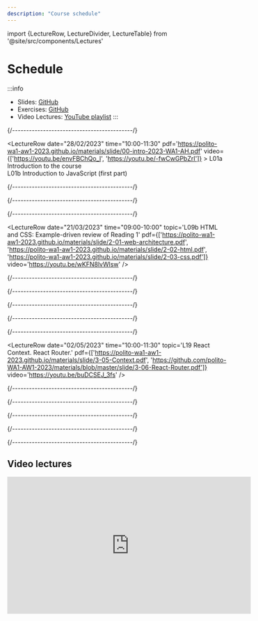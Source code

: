 ```yaml
---
description: "Course schedule"
---
```


import {LectureRow, LectureDivider, LectureTable} from '@site/src/components/Lectures'


# Schedule

:::info
- Slides: [GitHub](https://github.com/polito-WA1-AW1-2023/materials)
- Exercises: [GitHub](https://github.com/polito-WA1-AW1-2023/wa1-ah-weeks)
- Video Lectures: [YouTube playlist](https://youtube.com/playlist?list=PLqRTLlwsxDL8WgeiSZVJzjEr1f9aHy2gz)
:::

<LectureTable defaultTeacher="Fulvio Corno" defaultType="Lecture" showMaterial={true} language='EN'>

<LectureDivider topic='Week 01'/>{/*-------------------------------------------*/}

<LectureRow
    date="28/02/2023" time="10:00-11:30"
    pdf='https://polito-wa1-aw1-2023.github.io/materials/slide/00-intro-2023-WA1-AH.pdf' 
    video={['https://youtu.be/envFBChQo_I', 'https://youtu.be/-fwCwGPbZrI']}
    >
    L01a Introduction to the course<br/>
    L01b Introduction to JavaScript (first part)
</LectureRow>

<LectureRow
    date="28/02/2023" time="11:30-13:00"
    topic='L02 Introduction to JavaScript (second part)'
    pdf='https://polito-wa1-aw1-2023.github.io/materials/slide/1-01-javascript-basics.pdf' 
    video='https://youtu.be/DiRpJz7zYTs' 
    github='https://github.com/polito-WA1-AW1-2023/wa1-ah-weeks/tree/main/week01' />

<LectureRow
    date="02/03/2023" time="08:30-10:00"
    topic='L03 JavaScript Exercises on Arrays and Strings'
    type='Exercise'
    github='https://github.com/polito-WA1-AW1-2023/wa1-ah-weeks/blob/main/week01/exercise.md'
    video='https://youtu.be/KB2pBvPmcUA'
/>

<LectureRow
    date="02/03/2023" time="10:00-11:30"
    topic='L04 JavaScript Objects and Functions'
    pdf='https://polito-wa1-aw1-2023.github.io/materials/slide/1-02-javascript-objects-functions.pdf'
    video='https://youtu.be/z91wQzDXxtY'
 />

<LectureRow
    topic='Week 01 exercises'
    teacher='' type=''
    github='https://github.com/polito-WA1-AW1-2023/wa1-ah-weeks/tree/main/week01' />


<LectureDivider topic='Week 02'/>{/*-------------------------------------------*/}

<LectureRow
    date="07/03/2023" time="10:00-11:30"
    topic='L05 Constructor Functions. Callbacks. Functional programming.'
    pdf='https://polito-wa1-aw1-2023.github.io/materials/slide/1-03-javascript-async-programming.pdf'
    video='https://youtu.be/POb9VAqnEHs'
/>

<LectureRow
    date="07/03/2023" time="11:30-13:00"
    topic='L06 Exercises. Asynchronous callbacks.'
    github='https://github.com/polito-WA1-AW1-2023/wa1-ah-weeks/blob/main/week02/exercise.md'
    video='https://youtu.be/1_mbF0vayOs'
/>

<LectureRow
    date="09/03/2023" time="08:30-10:00"
    type='Lab'
    topic='Lab 01 - Group 1 (AA-DE)'
    pdf='https://polito-wa1-aw1-2023.github.io/materials/labs/lab01-getting-started-node.pdf'
    github='https://github.com/polito-WA1-AW1-2023/lab01-node'
    teacher='Juan Pablo Sáenz'
/>

<LectureRow
    date="09/03/2023" time="10:00-11:30"
    type='Lab'
    topic='Lab 01 - Group 2 (DI-HZ)'
    pdf='https://polito-wa1-aw1-2023.github.io/materials/labs/lab01-getting-started-node.pdf'
    github='https://github.com/polito-WA1-AW1-2023/lab01-node'
    teacher='Juan Pablo Sáenz'
/>

<LectureRow
    topic='Week 02 exercises'
    teacher='' type=''
    github='https://github.com/polito-WA1-AW1-2023/wa1-ah-weeks/tree/main/week02' />


<LectureDivider topic='Week 03'/>{/*-------------------------------------------*/}

<LectureRow 
    date="14/03/2023" time="10:00-11:30"
    topic='L07 Asynchronous programming. SQLite.'
    github='https://github.com/polito-WA1-AW1-2023/wa1-ah-weeks/blob/main/week03/exercise.md'
    video='https://youtu.be/_xmvE7L3fIw'
/>

<LectureRow
    date="14/03/2023" time="11:30-13:00"
    topic='L08 Promises. Exercise with SQLite and Promises.'
    video='https://youtu.be/0-f8uSUBs9s'
/>

<LectureRow 
    date="16/03/2023" time="08:30-10:00"
    type='Lab'
    topic='Lab 02 - Group 1 (AA-DE)'
    pdf='https://polito-wa1-aw1-2023.github.io/materials/labs/lab02-node-database.pdf'
    github='https://github.com/polito-WA1-AW1-2023/lab02-node-database'
    teacher='Juan Pablo Sáenz'
/>

<LectureRow
    date="16/03/2023" time="10:00-11:30"
    type='Lab'
    topic='Lab 02 - Group 2 (DI-HZ)'
    pdf='https://polito-wa1-aw1-2023.github.io/materials/labs/lab02-node-database.pdf'
    github='https://github.com/polito-WA1-AW1-2023/lab02-node-database'
    teacher='Juan Pablo Sáenz'
/>

<LectureRow
    topic='Week 03 exercises'
    teacher='' type=''
    github='https://github.com/polito-WA1-AW1-2023/wa1-ah-weeks/tree/main/week03' />


<LectureDivider topic='Week 04'/>{/*-------------------------------------------*/}

<LectureRow
    date="20/03/2023" time="" teacher=''
    type='Reading 1'
    topic='Introduction to Web Architectures, HTML, and CSS'
    pdf='https://polito-wa1-aw1-2023.github.io/materials/readings/2-0-reading-web-architecture-html-css.pdf'
    variant='success'
/>

<LectureRow
    variant='danger'
    teacher='' type='WARNING'
    topic='The class on 21/03 will be from 08:30 to 11:30 and is moved in Room 3S'
/>

<LectureRow
    date="21/03/2023" time="08:30-09:00"
    topic='L09a Async and Await'
    video='https://youtu.be/Gnlqpj-n3b8'
/>

<LectureRow
    date="21/03/2023" time="09:00-10:00"
    topic='L09b HTML and CSS: Example-driven review of Reading 1'
    pdf={['https://polito-wa1-aw1-2023.github.io/materials/slide/2-01-web-architecture.pdf', 'https://polito-wa1-aw1-2023.github.io/materials/slide/2-02-html.pdf', 'https://polito-wa1-aw1-2023.github.io/materials/slide/2-03-css.pdf']}
    video='https://youtu.be/wKFN8lvWlsw'
/>

<LectureRow
    date="21/03/2023" time="10:00-11:30"
    type='Exercise'
    topic='L10 Modern CSS, Bootstrap.'
    github='https://github.com/polito-WA1-AW1-2023/wa1-ah-weeks/blob/main/week04/exercise.md'
    video='https://youtu.be/ZoDJ1Kn9jog'
/>

<LectureRow
    date="23/03/2023" time="08:30-10:00"
    type='Lab'
    topic='Lab 03 - Group 1 (AA-DE)'
    pdf='https://polito-wa1-aw1-2023.github.io/materials/labs/lab03-html-css.pdf'
    github='https://github.com/polito-WA1-AW1-2023/lab03-html-css'
    teacher='Juan Pablo Sáenz'
/>

<LectureRow
    date="23/03/2023" time="10:00-11:30"
    type='Lab'
    topic='Lab 03 - Group 2 (DI-HZ)'
    pdf='https://polito-wa1-aw1-2023.github.io/materials/labs/lab03-html-css.pdf'
    github='https://github.com/polito-WA1-AW1-2023/lab03-html-css'
    teacher='Juan Pablo Sáenz'
/>

<LectureRow
    topic='Week 04 exercises'
    teacher='' type=''
    github='https://github.com/polito-WA1-AW1-2023/wa1-ah-weeks/tree/main/week04' />


<LectureDivider topic='Week 05'/>{/*-------------------------------------------*/}

<LectureRow
    date="28/03/2023" time="10:00-11:30"
    topic='L11 JavaScript in the Browser - DOM, Events'
    pdf='https://polito-wa1-aw1-2023.github.io/materials/slide/2-04-JS-browser.pdf'
    video='https://youtu.be/bR5-i6CKMYE'
/>

<LectureRow 
    date="28/03/2023" time="11:30-13:00"
    topic='L12 JavaScript in the Browser - Exercise'
    github='https://github.com/polito-WA1-AW1-2023/wa1-ah-weeks/blob/main/week05/exercise.md'
    video='https://youtu.be/SvpXehlJ600'
/>

<LectureRow
    date="30/03/2023" time="08:30-10:00"
    type='Lab'
    topic='Lab 04 - Group 1 (AA-DE)'
    pdf='https://polito-wa1-aw1-2023.github.io/materials/labs/lab04-js-browser.pdf'
    github='https://github.com/polito-WA1-AW1-2023/lab04-javascript-browser'
    teacher='Juan Pablo Sáenz'
/>

<LectureRow
    date="30/03/2023" time="10:00-11:30"
    type='Lab'
    topic='Lab 04 - Group 2 (DI-HZ)'
    pdf='https://polito-wa1-aw1-2023.github.io/materials/labs/lab04-js-browser.pdf'
    github='https://github.com/polito-WA1-AW1-2023/lab04-javascript-browser'
    teacher='Juan Pablo Sáenz'
/>

<LectureRow
    topic='Week 05 exercises'
    teacher='' type=''
    github='https://github.com/polito-WA1-AW1-2023/wa1-ah-weeks/tree/main/week05' />


<LectureDivider topic='Week 06'/>{/*-------------------------------------------*/}

<LectureRow
    date="04/04/2023" time="10:00-11:30"
    topic='L13 Introduction to React'
    pdf='https://polito-wa1-aw1-2023.github.io/materials/slide/3-01-React-intro.pdf'
    video='https://youtu.be/P4T_3-hgndc'
/>

<LectureRow
    date="04/04/2023" time="11:30-13:00"
    topic='L14 JSX, Components, props - Exercise'
    pdf='https://polito-wa1-aw1-2023.github.io/materials/slide/3-02-Elements-and-JSX.pdf'
    github='https://github.com/polito-WA1-AW1-2023/wa1-ah-weeks/blob/main/week06/exercise-7.md'
    video='https://youtu.be/HRdFrpT48bo'
/>

<LectureRow
    variant='warning'
    teacher='' type='🐰'
    topic='Easter vacations'
/>

<LectureRow
    variant='danger'
    teacher='' type='WARNING'
    topic='On 13/04 we will have 3 hours of lectures, instead of Labs'
/>

<LectureRow
    date="13/04/2023" time="08:30-10:00"
    topic='L15 Components and State'
    pdf='https://polito-wa1-aw1-2023.github.io/materials/slide/3-03-Components-and-state.pdf'
    video='https://youtu.be/lGd3_eYAZKA'
/>

<LectureRow
    date="13/04/2023" time="10:00-11:30"
    topic='L16 Components and State - Exercise'
    github='https://github.com/polito-WA1-AW1-2023/wa1-ah-weeks/blob/main/week06/exercise-8.md'
    video='https://youtu.be/EHa4xiZMgCI'
/>

<LectureRow
    topic='Week 06 exercises'
    teacher='' type=''
    github='https://github.com/polito-WA1-AW1-2023/wa1-ah-weeks/tree/main/week06' />


<LectureDivider topic='Week 07'/>{/*-------------------------------------------*/}


<LectureRow
    date="18/04/2023" time="10:00-11:30"
    topic='L17 Derived State and View State'
    pdf='https://polito-wa1-aw1-2023.github.io/materials/slide/3-04-Forms.pdf'
    video='https://youtu.be/LxEJqWI_NLc'
/>

<LectureRow
    date="18/04/2023" time="11:30-13:00"
    topic='L18 Controlled Form Components'
    video='https://youtu.be/Nw0uXxS_u8I'
/>

<LectureRow
    date="20/04/2023" time="08:30-10:00"
    type='Lab'
    topic='Lab 05 - Group 1 (AA-DE)'
    pdf='https://polito-wa1-aw1-2023.github.io/materials/labs/lab05-getting-started-react.pdf'
    github='https://github.com/polito-WA1-AW1-2023/lab05-react'
    teacher='Juan Pablo Sáenz'
/>

<LectureRow
    date="20/04/2023" time="10:00-11:30"
    type='Lab'
    topic='Lab 05 - Group 2 (DI-HZ)'
    pdf='https://polito-wa1-aw1-2023.github.io/materials/labs/lab05-getting-started-react.pdf'
    github='https://github.com/polito-WA1-AW1-2023/lab05-react'
    teacher='Juan Pablo Sáenz'
/>

<LectureRow
    topic='Week 07 exercises'
    teacher='' type=''
    github='https://github.com/polito-WA1-AW1-2023/wa1-ah-weeks/tree/main/week07' />


<LectureDivider topic='Week 08'/>{/*-------------------------------------------*/}

<LectureRow
    date="24/04/2023" time="" teacher=''
    type='Reading 2'
    topic="The 'this' keyword in JavaScript"
    variant='success'
    pdf='https://polito-wa1-aw1-2023.github.io/materials/readings/1-4-reading-this.pdf'
/>

<LectureRow
    date='25/04/2023'
    variant='warning'
    teacher='' type=''
    topic='Holiday -- No lectures'
/>

<LectureRow
    date="27/04/2023" time="08:30-10:00"
    type='Lab'
    topic='Lab 06 - Group 1 (AA-DE)'
    pdf='https://polito-wa1-aw1-2023.github.io/materials/labs/lab06-forms.pdf'
    teacher='Luca Pezzolla'
/>

<LectureRow
    date="27/04/2023" time="10:00-11:30"
    type='Lab'
    topic='Lab 06 - Group 2 (DI-HZ)'
    pdf='https://polito-wa1-aw1-2023.github.io/materials/labs/lab06-forms.pdf'
    teacher='Luca Pezzolla'
/>

<LectureDivider topic='Week 09'/>{/*-------------------------------------------*/}

<LectureRow
    date="01/05/2023" time="" teacher=''
    type='Reading 3'
    topic="Modules in JavaScript"
    variant='success'
    pdf='https://polito-wa1-aw1-2023.github.io/materials/readings/1-5-reading-modules.pdf'
/>

<LectureRow
    date="02/05/2023" time="10:00-11:30"
    topic='L19 React Context. React Router.'
    pdf={['https://polito-wa1-aw1-2023.github.io/materials/slide/3-05-Context.pdf', 'https://github.com/polito-WA1-AW1-2023/materials/blob/master/slide/3-06-React-Router.pdf']}
    video='https://youtu.be/buDCSEJ_3fs'
/>

<LectureRow
    date="02/05/2023" time="11:30-13:00"
    topic='L20 React Router exercise'
    github='https://github.com/polito-WA1-AW1-2023/wa1-ah-weeks/blob/main/week09/exercise10.md'
    video='https://youtu.be/CyqllQhSKyA'
/>

<LectureRow
    date="04/05/2023" time="08:30-10:00"
    type='Lab'
    topic='Lab 07 - Group 1 (AA-DE)'
    teacher='Juan Pablo Sáenz'
/>

<LectureRow
    date="04/05/2023" time="10:00-11:30"
    type='Lab'
    topic='Lab 07 - Group 2 (DI-HZ)'
    teacher='Juan Pablo Sáenz'
/>

<LectureRow
    topic='Week 09 exercises'
    teacher='' type=''
    github='https://github.com/polito-WA1-AW1-2023/wa1-ah-weeks/tree/main/week09' />

<LectureDivider topic='Week 10'/>{/*-------------------------------------------*/}

<LectureRow
    date="09/05/2023" time="10:00-11:30"
    topic='L21 HTTP server and ExpressJS'
/>

<LectureRow
    date="09/05/2023" time="11:30-13:00"
    topic='L22 Building an HTTP API server'
/>

<LectureRow
    date="11/05/2023" time="08:30-10:00"
    type='Lab'
    topic='Lab 08 - Group 1 (AA-DE)'
    teacher='Juan Pablo Sáenz'
/>

<LectureRow
    date="11/05/2023" time="10:00-11:30"
    type='Lab'
    topic='Lab 08 - Group 2 (DI-HZ)'
    teacher='Juan Pablo Sáenz'
/>

<LectureRow
    topic='Week 10 exercises'
    teacher='' type=''
    nogithub='https://github.com/polito-WA1-AW1-2023/wa1-ah-weeks/tree/main/week10' />

<LectureDivider topic='Week 11'/>{/*-------------------------------------------*/}

<LectureRow
    date="16/05/2023" time="10:00-11:30"
    topic='L21 Fetch API. CORS.'
/>

<LectureRow
    date="16/05/2023" time="11:30-13:00"
    topic='L22 Component lifecycle and useEffect'
/>

<LectureRow
    date="18/05/2023" time="08:30-10:00"
    type='Lab'
    topic='Lab 09 - Group 1 (AA-DE)'
    teacher='Juan Pablo Sáenz'
/>

<LectureRow
    date="18/05/2023" time="10:00-11:30"
    type='Lab'
    topic='Lab 09 - Group 2 (DI-HZ)'
    teacher='Juan Pablo Sáenz'
/>

<LectureRow
    topic='Week 11 exercises'
    teacher='' type=''
    nogithub='https://github.com/polito-WA1-AW1-2023/wa1-ah-weeks/tree/main/week11' />

<LectureDivider topic='Week 12'/>{/*-------------------------------------------*/}

<LectureRow
    date="23/05/2023" time="10:00-11:30"
    topic='L23 useEffect advanced usage'
/>

<LectureRow
    date="23/05/2023" time="11:30-13:00"
    topic='L24 useEffect advanced usage'
/>

<LectureRow
    date="25/05/2023" time="08:30-10:00"
    type='Lab'
    topic='Lab 10 - Group 1 (AA-DE)'
    teacher='Juan Pablo Sáenz'
/>

<LectureRow
    date="25/05/2023" time="10:00-11:30"
    type='Lab'
    topic='Lab 10 - Group 2 (DI-HZ)'
    teacher='Juan Pablo Sáenz'
/>

<LectureRow
    topic='Week 12 exercises'
    teacher='' type=''
    nogithub='https://github.com/polito-WA1-AW1-2023/wa1-ah-weeks/tree/main/week12' />

<LectureDivider topic='Week 13'/>{/*-------------------------------------------*/}

<LectureRow
    date="30/05/2023" time="10:00-11:30"
    topic='L25 Authentication with Passport.js'
/>

<LectureRow
    date="30/05/2023" time="11:30-13:00"
    topic='L26 Authentication with Passport.js'
/>

<LectureRow
    date="25/05/2023" time="08:30-10:00"
    type='Lab'
    topic='Lab 11 - Group 1 (AA-DE)'
    teacher='Juan Pablo Sáenz'
/>

<LectureRow
    date="25/05/2023" time="10:00-11:30"
    type='Lab'
    topic='Lab 11 - Group 2 (DI-HZ)'
    teacher='Juan Pablo Sáenz'
/>

<LectureRow
    topic='Week 13 exercises'
    teacher='' type=''
    nogithub='https://github.com/polito-WA1-AW1-2023/wa1-ah-weeks/tree/main/week13' />

<LectureDivider topic='Week 13'/>{/*-------------------------------------------*/}

<LectureRow
    date='06/06/2023'
    variant='warning'
    teacher='' type=''
    topic='No lectures'
/>


<LectureRow
    date="08/06/2023" time="08:30-10:00"
    type='Lab'
    topic='Exam simulation (guided)'
    teacher='Juan Pablo Sáenz'
/>

<LectureRow
    date="08/06/2023" time="10:00-11:30"
    type='Lab'
    topic='Exam simulation (guided)'
    teacher='Juan Pablo Sáenz'
/>



</LectureTable>

## Video lectures

<iframe width="560" height="315" src="https://www.youtube-nocookie.com/embed/videoseries?list=PLqRTLlwsxDL8WgeiSZVJzjEr1f9aHy2gz" title="YouTube video player" frameBorder="0" allow="accelerometer; autoplay; clipboard-write; encrypted-media; gyroscope; picture-in-picture; web-share" allowFullScreen></iframe>
